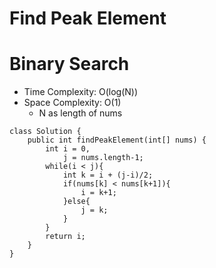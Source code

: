 # Find Peak Element
# Binary Search
* Time Complexity: O(log(N))
* Space Complexity: O(1)
	* N as length of nums
```
class Solution {
    public int findPeakElement(int[] nums) {
        int i = 0,
            j = nums.length-1;
        while(i < j){
            int k = i + (j-i)/2;
            if(nums[k] < nums[k+1]){
                i = k+1;
            }else{
                j = k;
            }
        }
        return i;
    }
}
```